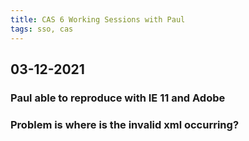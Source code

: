 ```yaml
---
title: CAS 6 Working Sessions with Paul
tags: sso, cas
---
```


## 03-12-2021
### Paul able to reproduce with IE 11 and Adobe
### Problem is where is the invalid xml occurring?